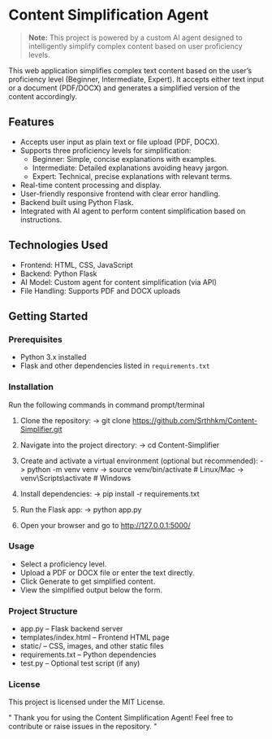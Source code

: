 # Content Simplification Agent

> **Note:** This project is powered by a custom AI agent designed to intelligently simplify complex content based on user proficiency levels.

This web application simplifies complex text content based on the user’s proficiency level (Beginner, Intermediate, Expert). It accepts either text input or a document (PDF/DOCX) and generates a simplified version of the content accordingly.

## Features

- Accepts user input as plain text or file upload (PDF, DOCX).
- Supports three proficiency levels for simplification:
  - Beginner: Simple, concise explanations with examples.
  - Intermediate: Detailed explanations avoiding heavy jargon.
  - Expert: Technical, precise explanations with relevant terms.
- Real-time content processing and display.
- User-friendly responsive frontend with clear error handling.
- Backend built using Python Flask.
- Integrated with AI agent to perform content simplification based on instructions.

## Technologies Used

- Frontend: HTML, CSS, JavaScript
- Backend: Python Flask
- AI Model: Custom agent for content simplification (via API)
- File Handling: Supports PDF and DOCX uploads

## Getting Started

### Prerequisites

- Python 3.x installed
- Flask and other dependencies listed in `requirements.txt`

### Installation
Run the following commands in command prompt/terminal

1. Clone the repository: 
  -> git clone https://github.com/Srthhkm/Content-Simplifier.git

2. Navigate into the project directory:
  -> cd Content-Simplifier

3. Create and activate a virtual environment (optional but recommended):
  -> python -m venv venv
  -> source venv/bin/activate      # Linux/Mac
  -> venv\Scripts\activate         # Windows

4. Install dependencies:
  -> pip install -r requirements.txt

5. Run the Flask app:
  -> python app.py

6. Open your browser and go to http://127.0.0.1:5000/

### Usage 
- Select a proficiency level.
- Upload a PDF or DOCX file or enter the text directly.
- Click Generate to get simplified content.
- View the simplified output below the form.

### Project Structure
- app.py – Flask backend server
- templates/index.html – Frontend HTML page
- static/ – CSS, images, and other static files
- requirements.txt – Python dependencies
- test.py – Optional test script (if any)

### License
This project is licensed under the MIT License.

 " Thank you for using the Content Simplification Agent!
Feel free to contribute or raise issues in the repository. "


